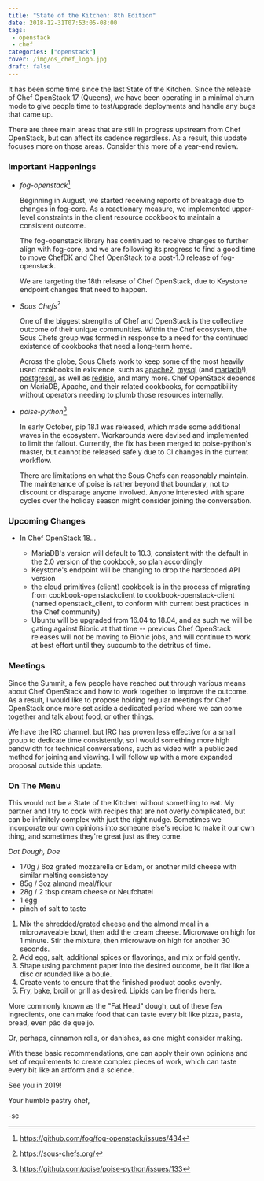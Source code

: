 ```yaml
---
title: "State of the Kitchen: 8th Edition"
date: 2018-12-31T07:53:05-08:00
tags:
 - openstack
 - chef
categories: ["openstack"]
cover: /img/os_chef_logo.jpg
draft: false
---
```

It has been some time since the last State of the Kitchen. Since the release of
Chef OpenStack 17 (Queens), we have been operating in a minimal churn mode to
give people time to test/upgrade deployments and handle any bugs that came up.

There are three main areas that are still in progress upstream from Chef
OpenStack, but can affect its cadence regardless. As a result, this update
focuses more on those areas. Consider this more of a year-end review.

### Important Happenings

* *fog-openstack*[^1]

  Beginning in August, we started receiving reports of breakage due to changes
  in fog-core. As a reactionary measure, we implemented upper-level constraints
  in the client resource cookbook to maintain a consistent outcome.

  The fog-openstack library has continued to receive changes to further align
  with fog-core, and we are following its progress to find a good time to move
  ChefDK and Chef OpenStack to a post-1.0 release of fog-openstack.

  We are targeting the 18th release of Chef OpenStack, due to Keystone endpoint
  changes that need to happen.

* *Sous Chefs*[^2]

  One of the biggest strengths of Chef and OpenStack is the collective outcome
  of their unique communities. Within the Chef ecosystem, the Sous Chefs group
  was formed in response to a need for the continued existence of cookbooks
  that need a long-term home.

  Across the globe, Sous Chefs work to keep some of the most heavily used
  cookbooks in existence, such as
  [apache2](https://supermarket.chef.io/cookbooks/apache2),
  [mysql](https://supermarket.chef.io/cookbooks/mysql) (and
  [mariadb](https://supermarket.chef.io/cookbooks/mariadb)!),
  [postgresql](https://supermarket.chef.io/cookbooks/postgresql), as well as
  [redisio](https://supermarket.chef.io/cookbooks/redisio), and many more. Chef
  OpenStack depends on MariaDB, Apache, and their related cookbooks, for
  compatibility without operators needing to plumb those resources internally.

* *poise-python*[^3]

  In early October, pip 18.1 was released, which made some additional waves in
  the ecosystem. Workarounds were devised and implemented to limit the fallout.
  Currently, the fix has been merged to poise-python's master, but cannot be
  released safely due to CI changes in the current workflow.
  
  There are limitations on what the Sous Chefs can reasonably maintain. The
  maintenance of poise is rather beyond that boundary, not to discount or
  disparage anyone involved. Anyone interested with spare cycles over the
  holiday season might consider joining the conversation.

### Upcoming Changes

* In Chef OpenStack 18...

  - MariaDB's version will default to 10.3, consistent with the default in the
    2.0 version of the cookbook, so plan accordingly
  - Keystone's endpoint will be changing to drop the hardcoded API version
  - the cloud primitives (client) cookbook is in the process of migrating from
    cookbook-openstackclient to cookbook-openstack-client (named
    openstack_client, to conform with current best practices in the Chef community)
  - Ubuntu will be upgraded from 16.04 to 18.04, and as such we will be gating
    against Bionic at that time -- previous Chef OpenStack releases will not be
    moving to Bionic jobs, and will continue to work at best effort until they
    succumb to the detritus of time.

### Meetings

Since the Summit, a few people have reached out through various means about
Chef OpenStack and how to work together to improve the outcome. As a result, I
would like to propose holding regular meetings for Chef OpenStack once more set
aside a dedicated period where we can come together and talk about food, or
other things.

We have the IRC channel, but IRC has proven less effective for a small group to
dedicate time consistently, so I would something more high bandwidth for
technical conversations, such as video with a publicized method for joining and
viewing. I will follow up with a more expanded proposal outside this update.

### On The Menu

This would not be a State of the Kitchen without something to eat.  My partner
and I try to cook with recipes that are not overly complicated, but can be
infinitely complex with just the right nudge. Sometimes we incorporate our own
opinions into someone else's recipe to make it our own thing, and sometimes
they're great just as they come.

*Dat Dough, Doe*

* 170g / 6oz grated mozzarella or Edam, or another mild cheese with similar
  melting consistency
* 85g / 3oz almond meal/flour
* 28g / 2 tbsp cream cheese or Neufchatel
* 1 egg
* pinch of salt to taste

1. Mix the shredded/grated cheese and the almond meal in a microwaveable bowl,
   then add the cream cheese. Microwave on high for 1 minute. Stir the mixture,
   then microwave on high for another 30 seconds.
1. Add egg, salt, additional spices or flavorings, and mix or fold gently.
1. Shape using parchment paper into the desired outcome, be it flat like a disc
   or rounded like a boule.
1. Create vents to ensure that the finished product cooks evenly.
1. Fry, bake, broil or grill as desired. Lipids can be friends here.

More commonly known as the "Fat Head" dough, out of these few ingredients, one
can make food that can taste every bit like pizza, pasta, bread, even pão de
queijo.

Or, perhaps, cinnamon rolls, or danishes, as one might consider making.

With these basic recommendations, one can apply their own opinions and set of
requirements to create complex pieces of work, which can taste every bit like
an artform and a science.

See you in 2019!

Your humble pastry chef,

-sc

[^1]: https://github.com/fog/fog-openstack/issues/434
[^2]: https://sous-chefs.org/
[^3]: https://github.com/poise/poise-python/issues/133

